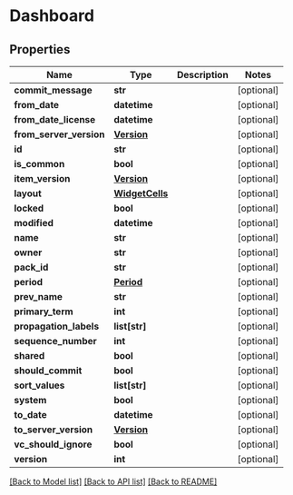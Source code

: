 # Dashboard

## Properties
Name | Type | Description | Notes
------------ | ------------- | ------------- | -------------
**commit_message** | **str** |  | [optional] 
**from_date** | **datetime** |  | [optional] 
**from_date_license** | **datetime** |  | [optional] 
**from_server_version** | [**Version**](Version.md) |  | [optional] 
**id** | **str** |  | [optional] 
**is_common** | **bool** |  | [optional] 
**item_version** | [**Version**](Version.md) |  | [optional] 
**layout** | [**WidgetCells**](WidgetCells.md) |  | [optional] 
**locked** | **bool** |  | [optional] 
**modified** | **datetime** |  | [optional] 
**name** | **str** |  | [optional] 
**owner** | **str** |  | [optional] 
**pack_id** | **str** |  | [optional] 
**period** | [**Period**](Period.md) |  | [optional] 
**prev_name** | **str** |  | [optional] 
**primary_term** | **int** |  | [optional] 
**propagation_labels** | **list[str]** |  | [optional] 
**sequence_number** | **int** |  | [optional] 
**shared** | **bool** |  | [optional] 
**should_commit** | **bool** |  | [optional] 
**sort_values** | **list[str]** |  | [optional] 
**system** | **bool** |  | [optional] 
**to_date** | **datetime** |  | [optional] 
**to_server_version** | [**Version**](Version.md) |  | [optional] 
**vc_should_ignore** | **bool** |  | [optional] 
**version** | **int** |  | [optional] 

[[Back to Model list]](README.md#documentation-for-models) [[Back to API list]](README.md#documentation-for-api-endpoints) [[Back to README]](README.md)


